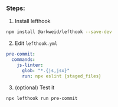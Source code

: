 ### Steps:
1. Install lefthook
```bash
npm install @arkweid/lefthook --save-dev
```

2. Edit `lefthook.yml`

```yml
pre-commit:
  commands:
    js-linter:
      glob: "*.{js,jsx}"
      run: npx eslint {staged_files}
```

3. (optional) Test it
```bash
npx lefthook run pre-commit
```
